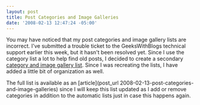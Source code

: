 ```yaml
---
layout: post
title: Post Categories and Image Galleries
date: '2008-02-13 12:47:24 -05:00'
---
```


You may have noticed that my post categories and image gallery lists are incorrect. I've submitted a trouble ticket to the GeeksWithBlogs technical support earlier this week, but it hasn't been resolved yet. Since I use the category list a lot to help find old posts, I decided to create a secondary [category and image gallery list]({2008-02-13-post-categories-and-image-galleries). Since I was recreating the lists, I have added a little bit of organization as well.

The full list is available as an [article](post_url 2008-02-13-post-categories-and-image-galleries) since I will keep this list updated as I add or remove categories in addition to the automatic lists just in case this happens again.
